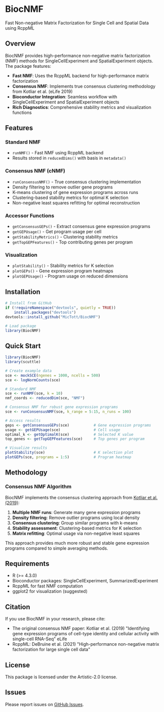 # BiocNMF

Fast Non-negative Matrix Factorization for Single Cell and Spatial Data using RcppML

## Overview

BiocNMF provides high-performance non-negative matrix factorization (NMF) methods for SingleCellExperiment and SpatialExperiment objects. The package features:

- **Fast NMF**: Uses the RcppML backend for high-performance matrix factorization
- **Consensus NMF**: Implements true consensus clustering methodology from Kotliar et al. (eLife 2019)
- **Bioconductor Integration**: Seamless workflow with SingleCellExperiment and SpatialExperiment objects
- **Rich Diagnostics**: Comprehensive stability metrics and visualization functions

## Features

### Standard NMF
- `runNMF()` - Fast NMF using RcppML backend
- Results stored in `reducedDims()` with basis in `metadata()`

### Consensus NMF (cNMF)
- `runConsensusNMF()` - True consensus clustering implementation
- Density filtering to remove outlier gene programs
- K-means clustering of gene expression programs across runs  
- Clustering-based stability metrics for optimal K selection
- Non-negative least squares refitting for optimal reconstruction

### Accessor Functions
- `getConsensusGEPs()` - Extract consensus gene expression programs
- `getGEPUsage()` - Get program usage per cell
- `getStabilityMetrics()` - Clustering stability metrics
- `getTopGEPFeatures()` - Top contributing genes per program

### Visualization
- `plotStability()` - Stability metrics for K selection
- `plotGEPs()` - Gene expression program heatmaps
- `plotGEPUsage()` - Program usage on reduced dimensions

## Installation

```r
# Install from GitHub
if (!requireNamespace("devtools", quietly = TRUE))
    install.packages("devtools")
devtools::install_github("MicTott/BiocNMF")

# Load package
library(BiocNMF)
```

## Quick Start

```r
library(BiocNMF)
library(scuttle)

# Create example data
sce <- mockSCE(ngenes = 1000, ncells = 500)
sce <- logNormCounts(sce)

# Standard NMF
sce <- runNMF(sce, k = 10)
nmf_coords <- reducedDim(sce, "NMF")

# Consensus NMF for robust gene expression programs
sce <- runConsensusNMF(sce, k_range = 5:15, n_runs = 100)

# Access results
geps <- getConsensusGEPs(sce)           # Gene expression programs
usage <- getGEPUsage(sce)               # Cell usage
optimal_k <- getOptimalK(sce)           # Selected K value
top_genes <- getTopGEPFeatures(sce)     # Top genes per program

# Visualize results
plotStability(sce)                      # K selection plot
plotGEPs(sce, programs = 1:5)           # Program heatmap
```

## Methodology

### Consensus NMF Algorithm

BiocNMF implements the consensus clustering approach from [Kotliar et al. (2019)](https://elifesciences.org/articles/43803):

1. **Multiple NMF runs**: Generate many gene expression programs
2. **Density filtering**: Remove outlier programs using local density
3. **Consensus clustering**: Group similar programs with k-means
4. **Stability assessment**: Clustering-based metrics for K selection
5. **Matrix refitting**: Optimal usage via non-negative least squares

This approach provides much more robust and stable gene expression programs compared to simple averaging methods.

## Requirements

- R (>= 4.3.0)
- Bioconductor packages: SingleCellExperiment, SummarizedExperiment
- RcppML for fast NMF computation
- ggplot2 for visualization (suggested)

## Citation

If you use BiocNMF in your research, please cite:

- The original consensus NMF paper: Kotliar et al. (2019) "Identifying gene expression programs of cell-type identity and cellular activity with single-cell RNA-Seq" eLife
- RcppML: DeBruine et al. (2021) "High-performance non-negative matrix factorization for large single cell data"

## License

This package is licensed under the Artistic-2.0 license.

## Issues

Please report issues on [GitHub Issues](https://github.com/MicTott/BiocNMF/issues).